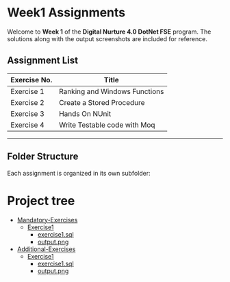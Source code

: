 # Week1 Assignments

Welcome to **Week 1** of the **Digital Nurture 4.0 DotNet FSE** program.
The solutions along with the output screenshots are included for reference.

## Assignment List

| Exercise No. | Title                                      |
|--------------|--------------------------------------------|
| Exercise 1   | Ranking and Windows Functions              |
| Exercise 2   | Create a Stored Procedure                  |
| Exercise 3   | Hands On NUnit                             |
| Exercise 4   | Write Testable code with Moq               | 
---

## Folder Structure

Each assignment is organized in its own subfolder:
# Project tree
 * [Mandatory-Exercises](./Mandatory-Exercises) <!-- Ranking and Windows Functions -->
   * [Exercise1](./Mandatory-Exercises/Exercise1)
     * [exercise1.sql](./Mandatory-Exercises/Exercise1/exercise1.sql)
     * [output.png](./Mandatory-Exercises/Exercise1/output.png)
 * [Additional-Exercises](./Additional-Exercises) <!-- Non-Clustered, Clustered and Composite Index -->
   * [Exercise1](./Additional-Exercises/Exercise1)
     * [exercise1.sql](./Additional-Exercises/Exercise1/exercise1.sql)
     * [output.png](./Additional-Exercises/Exercise1/output.png)
